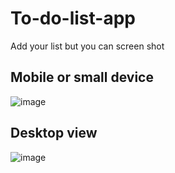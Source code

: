 # To-do-list-app
Add your list but you can screen shot 
## Mobile or small device
![image](https://github.com/watchout254/To-do-list-app/assets/88248852/709d887d-e143-4753-a503-0f9a98e7410f)

## Desktop view 
![image](https://github.com/watchout254/To-do-list-app/assets/88248852/1ab93d4a-b1a1-4a19-ab00-7cdb907d023a)
